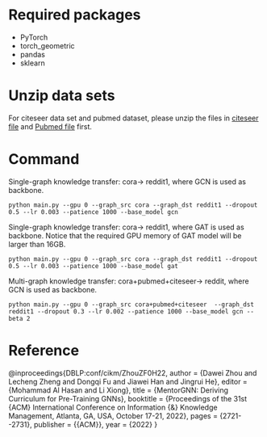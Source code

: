 # Required packages
* PyTorch
* torch_geometric
* pandas
* sklearn

# Unzip data sets 
For citeseer data set and pubmed dataset, please unzip the files in [citeseer file](https://github.com/Leo02016/MentorGNN/blob/main/data/citeseer/preprocessed_data.zip) and [Pubmed file](https://github.com/Leo02016/MentorGNN/blob/main/data/pubmed/preprocessed_data.zip) first. 

# Command
Single-graph knowledge transfer: cora-> reddit1, where GCN is used as backbone.
```
python main.py --gpu 0 --graph_src cora --graph_dst reddit1 --dropout 0.5 --lr 0.003 --patience 1000 --base_model gcn
```

Single-graph knowledge transfer: cora-> reddit1, where GAT is used as backbone. 
Notice that the required GPU memory of GAT model will be larger than 16GB.
```
python main.py --gpu 0 --graph_src cora --graph_dst reddit1 --dropout 0.5 --lr 0.003 --patience 1000 --base_model gat
```

Multi-graph knowledge transfer: cora+pubmed+citeseer-> reddit, where GCN is used as backbone.
```
python main.py --gpu 0 --graph_src cora+pubmed+citeseer  --graph_dst reddit1 --dropout 0.3 --lr 0.002 --patience 1000 --base_model gcn --beta 2
```
# Reference
@inproceedings{DBLP:conf/cikm/ZhouZF0H22,
  author    = {Dawei Zhou and
               Lecheng Zheng and
               Dongqi Fu and
               Jiawei Han and
               Jingrui He},
  editor    = {Mohammad Al Hasan and
               Li Xiong},
  title     = {MentorGNN: Deriving Curriculum for Pre-Training GNNs},
  booktitle = {Proceedings of the 31st {ACM} International Conference on Information
               {\&} Knowledge Management, Atlanta, GA, USA, October 17-21, 2022},
  pages     = {2721--2731},
  publisher = {{ACM}},
  year      = {2022}
}
